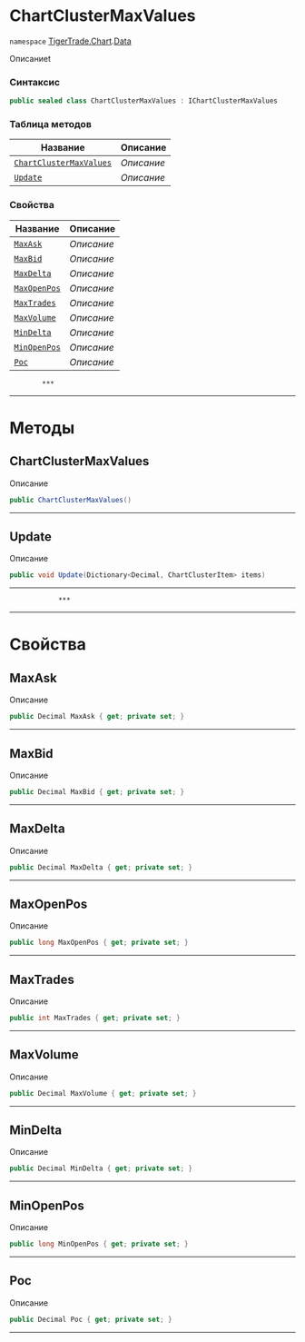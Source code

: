 
# ChartClusterMaxValues
`namespace` [TigerTrade.Chart](../../TigerTrade.Chart.md).[Data](../../TigerTrade.Chart/Data.md)



Описаниеt

### Синтаксис
```csharp
public sealed class ChartClusterMaxValues : IChartClusterMaxValues
```


### Таблица методов
| Название | Описание |
| --- | --- |
| [`ChartClusterMaxValues`](./ChartClusterMaxValues.cs/Методы/ChartClusterMaxValues.md) | *Описание* |
| [`Update`](./ChartClusterMaxValues.cs/Методы/Update.md) | *Описание* |

### Свойства
| Название | Описание |
| --- | --- |
| [`MaxAsk`](./ChartClusterMaxValues.cs/Свойства/MaxAsk.md) | *Описание* |
| [`MaxBid`](./ChartClusterMaxValues.cs/Свойства/MaxBid.md) | *Описание* |
| [`MaxDelta`](./ChartClusterMaxValues.cs/Свойства/MaxDelta.md) | *Описание* |
| [`MaxOpenPos`](./ChartClusterMaxValues.cs/Свойства/MaxOpenPos.md) | *Описание* |
| [`MaxTrades`](./ChartClusterMaxValues.cs/Свойства/MaxTrades.md) | *Описание* |
| [`MaxVolume`](./ChartClusterMaxValues.cs/Свойства/MaxVolume.md) | *Описание* |
| [`MinDelta`](./ChartClusterMaxValues.cs/Свойства/MinDelta.md) | *Описание* |
| [`MinOpenPos`](./ChartClusterMaxValues.cs/Свойства/MinOpenPos.md) | *Описание* |
| [`Poc`](./ChartClusterMaxValues.cs/Свойства/Poc.md) | *Описание* |




            ***
  ***
  # Методы

## ChartClusterMaxValues
Описание

```csharp
public ChartClusterMaxValues()
```

***                

## Update
Описание

```csharp
public void Update(Dictionary<Decimal, ChartClusterItem> items)
```

***                
                ***
  ***
  # Свойства

## MaxAsk
Описание

```csharp
public Decimal MaxAsk { get; private set; }
```
***

## MaxBid
Описание

```csharp
public Decimal MaxBid { get; private set; }
```
***

## MaxDelta
Описание

```csharp
public Decimal MaxDelta { get; private set; }
```
***

## MaxOpenPos
Описание

```csharp
public long MaxOpenPos { get; private set; }
```
***

## MaxTrades
Описание

```csharp
public int MaxTrades { get; private set; }
```
***

## MaxVolume
Описание

```csharp
public Decimal MaxVolume { get; private set; }
```
***

## MinDelta
Описание

```csharp
public Decimal MinDelta { get; private set; }
```
***

## MinOpenPos
Описание

```csharp
public long MinOpenPos { get; private set; }
```
***

## Poc
Описание

```csharp
public Decimal Poc { get; private set; }
```
***

